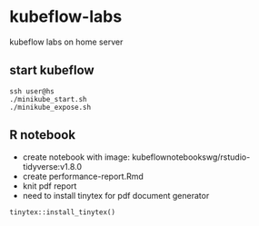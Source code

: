 # kubeflow-labs
kubeflow labs on home server


## start kubeflow 
```
ssh user@hs
./minikube_start.sh
./minikube_expose.sh
```

## R notebook

- create notebook with image: kubeflownotebookswg/rstudio-tidyverse:v1.8.0
- create performance-report.Rmd
- knit pdf report
- need to install tinytex for pdf document generator
```{R}
tinytex::install_tinytex()
```